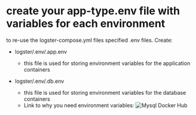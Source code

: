 # create your app-type.env file with variables for each environment

to re-use the logster-compose.yml files specified .env files. Create:

- logster/.env/.app.env
  - this file is used for storing environment variables for the application containers

- logster/.env/.db.env
  - this file is used for storing environment variables for the database containers
  - Link to why you need environment variables: ![Mysql Docker Hub](https://hub.docker.com/_/mysql#Environment-Variables)